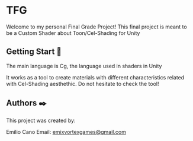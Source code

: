 # TFG
Welcome to my personal Final Grade Project!
This final project is meant to be a Custom Shader about Toon/Cel-Shading for Unity

## Getting Start 🚀
The main language is Cg, the language used in shaders in Unity

It works as a tool to create materials with different characteristics related with Cel-Shading aesthethic.
Do not hesitate to check the tool!

## Authors ✒️
 This project was created by:

 Emilio Cano
 Email: emixvortexgames@gmail.com
